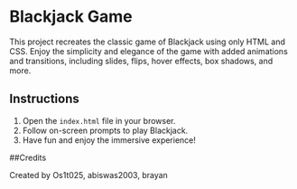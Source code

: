 # Blackjack Game

This project recreates the classic game of Blackjack using only HTML and CSS. Enjoy the simplicity and elegance of the game with added animations and transitions, including slides, flips, hover effects, box shadows, and more.

## Instructions
1. Open the `index.html` file in your browser.
2. Follow on-screen prompts to play Blackjack.
3. Have fun and enjoy the immersive experience!

##Credits

Created by Os1t025, abiswas2003, brayan
